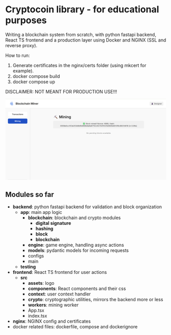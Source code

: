 # Cryptocoin library - for educational purposes

Writing a blockchain system from scratch, with python fastapi backend, React TS frontend and a production layer using Docker and NGINX (SSL and reverse proxy).

How to run:
1. Generate certificates in the nginx/certs folder (using mkcert for example).
2. docker compose build
3. docker compose up

DISCLAIMER: NOT MEANT FOR PRODUCTION USE!!!

![alt text](frontend_design.png)

## Modules so far
* **backend**: python fastapi backend for validation and block organization
    * **app**: main app logic
        * **blockchain**: blockchain and crypto modules
            * **digital signature**
            * **hashing**
            * **block**
            * **blockchain**
        * **engine**: game engine, handling async actions
        * **models**: pydantic models for incoming requests
        * configs
        * main
    * **testing**
* **frontend**: React TS frontend for user actions
    * **src**
        * **assets**: logo
        * **components**: React components and their css
        * **context**: user context handler
        * **crypto**: cryptographic utilities, mirrors the backend more or less
        * **workers**: mining worker
        * App.tsx
        * index.tsx
* **nginx**: NGINX config and certificates
* docker related files: dockerfile, compose and dockerignore